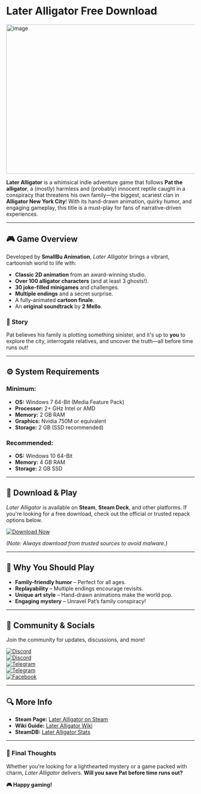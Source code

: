 # Later Alligator Free Download

<img width="698" height="400" alt="image" src="https://github.com/user-attachments/assets/58ee44c7-c63c-4cc8-ade3-45eb6d0b6ea6" />


**Later Alligator** is a whimsical indie adventure game that follows **Pat the alligator**, a (mostly) harmless and (probably) innocent reptile caught in a conspiracy that threatens his own family—the biggest, scariest clan in **Alligator New York City**! With its hand-drawn animation, quirky humor, and engaging gameplay, this title is a must-play for fans of narrative-driven experiences.

---

## 🎮 Game Overview
Developed by **SmallBu Animation**, *Later Alligator* brings a vibrant, cartoonish world to life with:
- **Classic 2D animation** from an award-winning studio.
- **Over 100 alligator characters** (and at least 3 ghosts!).
- **30 joke-filled minigames** and challenges.
- **Multiple endings** and a secret surprise.
- A fully-animated **cartoon finale**.
- An **original soundtrack** by **2 Mello**.

### 📖 Story
Pat believes his family is plotting something sinister, and it's up to **you** to explore the city, interrogate relatives, and uncover the truth—all before time runs out!

---

## ⚙️ System Requirements

### Minimum:
- **OS:** Windows 7 64-Bit (Media Feature Pack)  
- **Processor:** 2+ GHz Intel or AMD  
- **Memory:** 2 GB RAM  
- **Graphics:** Nvidia 750M or equivalent  
- **Storage:** 2 GB (SSD recommended)  

### Recommended:
- **OS:** Windows 10 64-Bit  
- **Memory:** 4 GB RAM  
- **Storage:** 2 GB SSD  

---

## 🚀 Download & Play
*Later Alligator* is available on **Steam**, **Steam Deck**, and other platforms. If you're looking for a free download, check out the official or trusted repack options below.

[![Download Now](https://img.shields.io/badge/Download-Later%20Alligator-%23FF6B6B?style=for-the-badge&logo=steam)](https://pinkrepack.com/apps/later-alligator-free-download)  

*(Note: Always download from trusted sources to avoid malware.)*

---

## 🌟 Why You Should Play
- **Family-friendly humor** – Perfect for all ages.  
- **Replayability** – Multiple endings encourage revisits.  
- **Unique art style** – Hand-drawn animations make the world pop.  
- **Engaging mystery** – Unravel Pat’s family conspiracy!  

---

## 📌 Community & Socials
Join the community for updates, discussions, and more!

[![Discord](https://img.shields.io/badge/Discord-Server%201-%237289DA?style=flat-square&logo=discord)](https://discord.com/invite/t4kmCEQP2x)  
[![Discord](https://img.shields.io/badge/Discord-Server%202-%237289DA?style=flat-square&logo=discord)](https://discord.gg/dfRHMNZbQc)  
[![Telegram](https://img.shields.io/badge/Telegram-Channel-%232CA5E0?style=flat-square&logo=telegram)](https://t.me/pinkrepack)  
[![Telegram](https://img.shields.io/badge/Telegram-Channel%202-%232CA5E0?style=flat-square&logo=telegram)](https://t.me/hdmediafile)  
[![Facebook](https://img.shields.io/badge/Facebook-Page-%231877F2?style=flat-square&logo=facebook)](https://www.facebook.com/pinkrepacks)  

---

## 🔍 More Info
- **Steam Page:** [Later Alligator on Steam](https://store.steampowered.com/app/looperalligator)  
- **Wiki Guide:** [Later Alligator Wiki](https://lateralligator.fandom.com)  
- **SteamDB:** [Later Alligator Stats](https://steamdb.info/app/looperalligator)  

---

### 🎉 Final Thoughts
Whether you're looking for a lighthearted mystery or a game packed with charm, *Later Alligator* delivers. **Will you save Pat before time runs out?**  

**🎮 Happy gaming!**  
